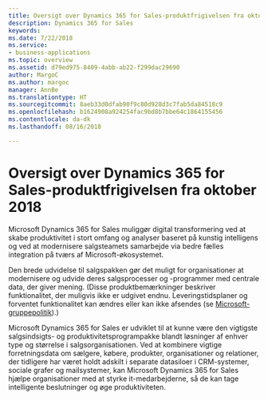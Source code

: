 ```yaml
---
title: Oversigt over Dynamics 365 for Sales-produktfrigivelsen fra oktober 2018
description: Dynamics 365 for Sales
keywords: 
ms.date: 7/22/2018
ms.service:
- business-applications
ms.topic: overview
ms.assetid: d79ed975-8409-4abb-ab22-f299dac29690
author: MargoC
ms.author: margoc
manager: AnnBe
ms.translationtype: HT
ms.sourcegitcommit: 8aeb33d0dfab90f9c80d928d3c7fab5da84518c9
ms.openlocfilehash: b1624908a924254fac9bd8b7bbe64c1864155456
ms.contentlocale: da-dk
ms.lasthandoff: 08/16/2018

---
```


#  <a name="overview-of-dynamics-365-for-sales-october-18-release"></a>Oversigt over Dynamics 365 for Sales-produktfrigivelsen fra oktober 2018


Microsoft Dynamics 365 for Sales muliggør digital transformering ved at skabe produktivitet i stort omfang og analyser baseret på kunstig intelligens og ved at modernisere salgsteamets samarbejde via bedre fælles integration på tværs af Microsoft-økosystemet. 

Den brede udvidelse til salgspakken gør det muligt for organisationer at modernisere og udvide deres salgsprocesser og -programmer med centrale data, der giver mening. (Disse produktbemærkninger beskriver funktionalitet, der muligvis ikke er udgivet endnu. Leveringstidsplaner og forventet funktionalitet kan ændres eller kan ikke afsendes (se [Microsoft-gruppepolitik](https://go.microsoft.com/fwlink/p/?linkid=2007332)).)

Microsoft Dynamics 365 for Sales er udviklet til at kunne være den vigtigste salgsindsigts- og produktivitetsprogrampakke blandt løsninger af enhver type og størrelse i salgsorganisationen. Ved at kombinere vigtige forretningsdata om sælgere, købere, produkter, organisationer og relationer, der tidligere har været holdt adskilt i separate datasiloer i CRM-systemer, sociale grafer og mailsystemer, kan Microsoft Dynamics 365 for Sales hjælpe organisationer med at styrke it-medarbejderne, så de kan tage intelligente beslutninger og øge produktiviteten.


